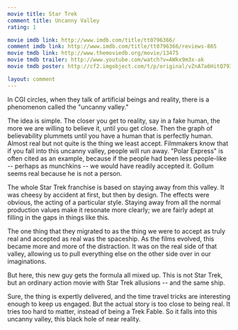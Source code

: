```yaml
---
movie title: Star Trek
comment title: Uncanny Valley
rating: 1

movie imdb link: http://www.imdb.com/title/tt0796366/
comment imdb link: http://www.imdb.com/title/tt0796366/reviews-865
movie tmdb link: http://www.themoviedb.org/movie/13475
movie tmdb trailer: http://www.youtube.com/watch?v=AWkx9m3x-ak
movie tmdb poster: http://cf2.imgobject.com/t/p/original/vZnA7a6HitQ793rnzhjoLelE2NA.jpg

layout: comment
---
```


In CGI circles, when they talk of artificial beings and reality, there is a phenomenon called the "uncanny valley."

The idea is simple. The closer you get to reality, say in a fake human, the more we are willing to believe it, until you get close. Then the graph of believability plummets until you have a human that is perfectly human. Almost real but not quite is the thing we least accept. Filmmakers know that if you fall into this uncanny valley, people will run away. "Polar Express" is often cited as an example, because if the people had been less people-like -- perhaps as munchkins -- we would have readily accepted it. Gollum seems real because he is not a person.

The whole Star Trek franchise is based on staying away from this valley. It was cheesy by accident at first, but then by design. The effects were obvious, the acting of a particular style. Staying away from all the normal production values make it resonate more clearly; we are fairly adept at filling in the gaps in things like this.

The one thing that they migrated to as the thing we were to accept as truly real and accepted as real was the spaceship. As the films evolved, this became more and more of the distraction. It was on the real side of that valley, allowing us to pull everything else on the other side over in our imaginations.

But here, this new guy gets the formula all mixed up. This is not Star Trek, but an ordinary action movie with Star Trek allusions -- and the same ship.

Sure, the thing is expertly delivered, and the time travel tricks are interesting enough to keep us engaged. But the actual story is too close to being real. It tries too hard to matter, instead of being a Trek Fable. So it falls into this uncanny valley, this black hole of near reality.